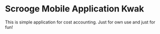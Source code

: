 # Scrooge Mobile Application Kwak

This is simple application for cost accounting. Just for own use and just for fun!

